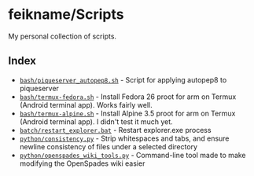 # feikname/Scripts
My personal collection of scripts.

## Index
 * [`bash/piqueserver_autopep8.sh`](bash/piqueserver_autopep8.sh) - Script for applying autopep8 to piqueserver
 * [`bash/termux-fedora.sh`](bash/termux-fedora.sh) - Install Fedora 26 proot for arm on Termux (Android terminal app). Works fairly well.
 * [`bash/termux-alpine.sh`](bash/termux-alpine.sh) - Install Alpine 3.5 proot for arm on Termux (Android terminal app). I didn't test it much yet.
 * [`batch/restart_explorer.bat`](batch/restart_explorer.bat) - Restart explorer.exe process
 * [`python/consistency.py`](python/consistency.py) - Strip whitespaces and tabs, and ensure newline consistency of files under a selected directory
 * [`python/openspades_wiki_tools.py`](python/openspades_wiki_tools.py) - Command-line tool made to make modifying the OpenSpades wiki easier
